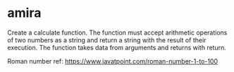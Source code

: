 # amira
Create a calculate function. The function must accept arithmetic operations of two numbers as a string and return a string with the result of their execution.
The function takes data from arguments and returns with return.

Roman number ref: https://www.javatpoint.com/roman-number-1-to-100
